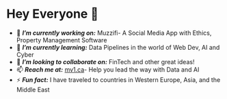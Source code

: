 # Hey Everyone 👋
 - 🔭 ***I’m currently working on:*** Muzzifi- A Social Media App with Ethics, Property Management Software
 - 🌱 ***I’m currently learning:*** Data Pipelines in the world of Web Dev, AI and Cyber 
 - 👯 ***I’m looking to collaborate on:*** FinTech and other great ideas!
 - 📫 ***Reach me at:*** [mv1.ca](https://www.mv1.ca/)- Help you lead the way with Data and AI
 - ⚡ ***Fun fact:*** I have traveled to countries in Western Europe, Asia, and the Middle East
 
